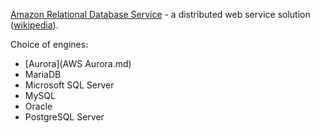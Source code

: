 [Amazon Relational Database Service](https://aws.amazon.com/rds/) - a distributed web service solution ([wikipedia](https://en.wikipedia.org/wiki/Amazon_Relational_Database_Service)).

Choice of engines:
- [Aurora](AWS Aurora.md)
- MariaDB
- Microsoft SQL Server
- MySQL
- Oracle
- PostgreSQL Server


